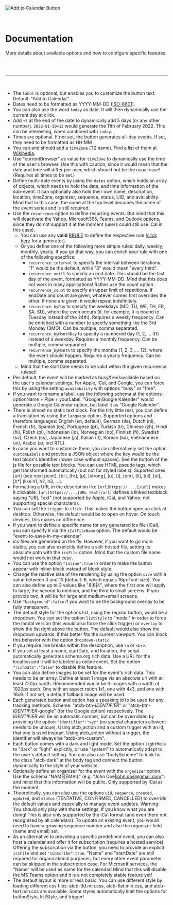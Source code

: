 ![Add to Calendar Button](https://github.com/add2cal/add-to-calendar-button/blob/main/assets/img/readme-header.png?raw=true)

<br />

# Documentation

More details about available options and how to configure specific features.

<br /><br />

---

<br />

- The `label` is optional, but enables you to customize the button text. Default: "Add to Calendar".
- Dates need to be formatted as YYYY-MM-DD ([ISO-8601](https://en.wikipedia.org/wiki/ISO_8601)).
- You can also use the word `today` as date. It will then dynamically use the current day at click.
- Add `+5` at the end of the date to dynamically add 5 days (or any other number). `2022-01-30+12` would generate the 11th of February 2022. This can be interesting, when combined with `today`.
- Times are optional. If not set, the button generates all-day events. If set, they need to be formatted as HH:MM
- You can and should add a `timeZone` (TZ name). Find a list of them at [Wikipedia](https://en.wikipedia.org/wiki/List_of_tz_database_time_zones).
- Use "currentBrowser" as value for `timeZone` to dynamically use the time of the user's browser. Use this with caution, since it would mean that the date and time will differ per user, which should not be the usual case! (Requires all times to be set.)
- Define multi-date events by using the `dates` option, which holds an array of objects, which needs to hold the date, and time information of the sub-event. It can optionally also hold their own name, description, location, timeZone, organizer, sequence, status, UID, and availability. Mind that in this case, the name at the top level becomes the name of the event series and is still required.
- Use the `recurrence` option to define recurring events. But mind that this will deactivate the Yahoo, Microsoft365, Teams, and Outlook options, since they do not support it at the moment (users could still use iCal in this case).
  - You can use any **valid** [RRULE](https://www.rfc-editor.org/rfc/rfc5545) to define the respective rule ([click here](https://icalendar.org/rrule-tool.html) for a generator).
  - Or you define one of the following more simple rules: daily, weekly, monthly, yearly. If you go that way, you can enrich your rule with one of the following specifics:
    - `recurrence_interval` to specify the interval between iterations. "1" would be the default, while "3" would mean "every third".
    - `recurrence_until` to specify an end date. This should be the last day of the event, formatted as YYYY-MM-DD. Mind that this does not work in many applications! Rather use the count option.
    - `recurrence_count` to specify an upper limit of repetitions. If endDate and count are given, whatever comes first overrides the other. If none are given, it would repeat indefinitely.
    - `recurrence_byDay` to specify the weekdays (MO, TU, WE, TH, FR, SA, SU), where the even occurs (if, for example, it is bound to Tuesday instead of the 24th). Requires a weekly frequency. Can be enriched with a number to specify something like the 3rd Monday (3MO). Can be multiple, comma separated.
    - `recurrence_byMonthDay` to specify a numbered day (1, 2, ... 31) instead of a weekday. Requires a monthly frequency. Can be multiple, comma separated.
    - `recurrence_byMonth` to specify the months (1, 2, 3, ... 12), where the event should happen. Requires a yearly frequency. Can be multiple, comma separated.
  - Mind that the startDate needs to be valid within the given recurrence ruleset!
- Per default, the event will be marked as busy/free/available based on the user's calendar settings. For Apple, iCal, and Google, you can force this by using the setting `availability` with options "busy" or "free".
- If you want to rename a label, use the following schema at the options: optionName + Pipe + yourLabel. "Google|Google Kalender" would generate a Google Calendar option, but label it as "Google Kalender".
- There is almost no static text block. For the tiny little rest, you can define a translation by using the `language` option. Supported options and therefore languages: English (en, default), German (de), Dutch (nl), French (fr), Spanish (es), Portugese (pt), Turkish (tr), Chinese (zh), Hindi (hi), Polish (pl), Indonesian (id), Norwegian (no), Finnish (fi), Swedish (sv), Czech (cs), Japanese (ja), Italian (it), Korean (ko), Vietnamnese (vi), Arabic (ar, incl RTL).
- In case you want to customize them, you can alternatively set the option `customLabels` and provide a JSON object where the key would be the text block's identifier (lower case without spaces). See the bottom of the js file for possible text blocks. You can use HTML pseudo tags, which get transformed automatically (but not for styled labels). Suported ones: [url] (see next point), [br], [hr], [p], [strong], [u], [i], [em], [li], [ul], [ol], [h*] (like h1, h2, h3, ...).
- Formatting a URL in the description like `[url]https://....[/url]` makes it clickable. `[url]https://....|URL Text[/url]` defines a linked textblock saying "URL Text" (not supported by Apple, iCal, and Yahoo; not supporting special characters).
- You can set the `trigger` to `click`. This makes the button open on click at desktop. Otherwise, the default would be to open on hover. On touch devices, this makes no difference.
- If you want to define a specific name for any generated ics file (iCal), you can specify it via the `iCalFileName` option. The default would be "event-to-save-in-my-calendar".
- ics files are generated on the fly. However, if you want to go more stable, you can also explicitly define a self-hosted file, setting its absolute path with the `icsFile` option. Mind that the custom file name would not work in that case.
- You can use the option `"inline":true` in order to make the button appear with inline-block instead of block style.
- Change the relative size of the rendering by using the option `size` with a value between 0 and 10 (default: 6, which equals 16px font-size). You can also define up to 3 values like "8|6|4", where the first one will apply to large, the second to medium, and the third to small screens. If you provide two, it will be for large and medium+small screens.
- Use `"background":false` if you want to be the background overlay to be fully transparent.
- The default style for the options list, using the regular button, would be a dropdown. You can set the option `listStyle` to "modal" in order to force the modal version (this would also force the click trigger) or `overlay` to show the list right above the button. The default would also show the dropdown upwards, if this better fits the current viewport. You can block this behavior with the option `dropdown-static`.
- If you require line breaks within the description, use `\n` or `<br>`.
- If you set at least a name, startDate, and location, the script automatically generates schema.org rich data. Use a URL for the location and it will be labeled as online event. Set the option `"richData":"false"` to disable this feature.
- You can also define images to be set for the event's rich data. This needs to be an array. Define at least 1 image via an absolute url with at least 720px width. Recommended would be 3 images with a width of 1920px each. One with an aspect ration 1x1, one with 4x3, and one with 16x9. If not set, a default fallback image will be used.
- Each generated button and option has a speaking id to be used for any tracking methods. Scheme: "atcb-btn-_IDENTIFIER_" or "atcb-btn-_IDENTIFIER_-google" (for the Google option) respectively. The _IDENTIFIER_ will be an automatic number, but can be overridden by providing the option `"identifier":"xyz"` (no special characters allowed; needs to be unique). Using atcb_action and a custom trigger with an id, that one is used instead. Using atcb_action without a trigger, the identifier will always be "atcb-btn-custom".
- Each button comes with a dark and light mode. Set the option `lightMode` to "dark" or "light" explicitly, or use "system" to automatically adapt to the user's default setting. You can also use "bodyScheme" to look for the class "atcb-dark" at the body tag and connect the button dynamically to the style of your website.
- Optionally define an organizer for the event with the `organizer` option. Use the schema "NAME|EMAIL" (e.g. "John Doe|john.doe@gmail.com") and mind that this information will be public. Only supported by iCal at the moment.
- Theoretically, you can also use the options `uid`, `sequence`, `created`, `updated`, and `status` (TENTATIVE, CONFIRMED, CANCELLED) to override the default values and especially to manage event updates. Warning: You should only play with those settings, if you know what you are doing! This is also only supported by the iCal format (and even there not recognized by all calendars). To update an existing event, you would need to have a growing sequence number and also the organizer field (name and email) set.
- As an alternative to providing a specific predefined event, you can also host a calendar and offer it for subscription (requires a hosted service). Offering the subscription via the button, you need to provide an explicit `icsFile` and set `"subscribe":true`. "Name" and "startDate" are still required for organizational purposes, but every other event parameter can be skipped in the subscription case. For Microsoft services, the "Name" will be used as name for the calendar! Mind that this will disable the MS Teams option and it is a not completely stable feature yet!
- The default layout is more or less basic. You can use different style by loading different css files: atcb-3d.min.css, atcb-flat.min.css, and atcb-text.min.css are available. Some styles automatically limit the options for buttonStyle, listStyle, and trigger!

<br />
